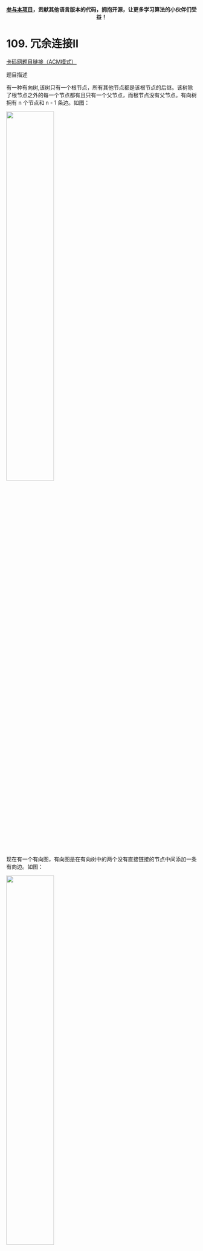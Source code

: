 
<p align="center"><strong><a href="./qita/join.md">参与本项目</a>，贡献其他语言版本的代码，拥抱开源，让更多学习算法的小伙伴们受益！</strong></p>

# 109. 冗余连接II 

[卡码网题目链接（ACM模式）](https://kamacoder.com/problempage.php?pid=1182)

题目描述

有一种有向树,该树只有一个根节点，所有其他节点都是该根节点的后继。该树除了根节点之外的每一个节点都有且只有一个父节点，而根节点没有父节点。有向树拥有 n 个节点和 n - 1 条边。如图： 

<img src="https://code-thinking-1253855093.file.myqcloud.com/pics/20240827152106.png" alt="" width="50%" />

现在有一个有向图，有向图是在有向树中的两个没有直接链接的节点中间添加一条有向边。如图：

<img src="https://code-thinking-1253855093.file.myqcloud.com/pics/20240827152134.png" alt="" width="50%" />

输入一个有向图，该图由一个有着 n 个节点(节点编号 从 1 到 n)，n 条边，请返回一条可以删除的边，使得删除该条边之后该有向图可以被当作一颗有向树。

输入描述

第一行输入一个整数 N，表示有向图中节点和边的个数。

后续 N 行，每行输入两个整数 s 和 t，代表这是 s 节点连接并指向 t 节点的单向边

输出描述

输出一条可以删除的边，若有多条边可以删除，请输出标准输入中最后出现的一条边。

输入示例

```
3
1 2
1 3
2 3
```

输出示例 

2 3 

提示信息 

<img src="https://code-thinking-1253855093.file.myqcloud.com/pics/20240527112633.png" alt="" width="50%" />

在删除 2 3 后有向图可以变为一棵合法的有向树，所以输出 2 3

数据范围：

1 <= N <= 1000.

## 思路

本题与 [108.冗余连接](./0108.冗余连接.md) 类似，但本题是一个有向图，有向图相对要复杂一些。

本题的本质是 ：有一个有向图，是由一颗有向树 + 一条有向边组成的 （所以此时这个图就不能称之为有向树），现在让我们找到那条边 把这条边删了，让这个图恢复为有向树。

还有“**若有多条边可以删除，请输出标准输入中最后出现的一条边**”，这说明在两条边都可以删除的情况下，要删顺序靠后的边！

我们来想一下 有向树的性质，如果是有向树的话，只有根节点入度为0，其他节点入度都为1（因为该树除了根节点之外的每一个节点都有且只有一个父节点，而根节点没有父节点）。  

所以情况一：如果我们找到入度为2的点，那么删一条指向该节点的边就行了。  

如图： 

![](https://code-thinking-1253855093.file.myqcloud.com/pics/20240527115807.png) 

找到了节点3 的入度为2，删 1 -> 3 或者 2 -> 3 。选择删顺序靠后便可。 

但 入度为2 还有一种情况，情况二，只能删特定的一条边，如图：  

![](https://code-thinking-1253855093.file.myqcloud.com/pics/20240527151456.png)

节点3 的入度为 2，但在删除边的时候，只能删 这条边（节点1 -> 节点3），如果删这条边（节点4 -> 节点3），那么删后本图也不是有向树了（因为找不到根节点）。 

综上，如果发现入度为2的节点，我们需要判断 删除哪一条边，删除后本图能成为有向树。如果是删哪个都可以，优先删顺序靠后的边。


情况三： 如果没有入度为2的点，说明 图中有环了（注意是有向环）。

如图： 

![](https://code-thinking-1253855093.file.myqcloud.com/pics/20240527120531.png)

对于情况三，删掉构成环的边就可以了。 


## 写代码

把每条边记录下来，并统计节点入度：

```cpp
    int s, t;
    vector<vector<int>> edges;
    cin >> n;
    vector<int> inDegree(n + 1, 0); // 记录节点入度
    for (int i = 0; i < n; i++) {
        cin >> s >> t;
        inDegree[t]++;
        edges.push_back({s, t});
    }


```

前两种入度为2的情况，一定是删除指向入度为2的节点的两条边其中的一条，如果删了一条，判断这个图是一个树，那么这条边就是答案。

同时注意要从后向前遍历，因为如果两条边删哪一条都可以成为树，就删最后那一条。

代码如下：

```cpp
vector<int> vec; // 记录入度为2的边（如果有的话就两条边）
// 找入度为2的节点所对应的边，注意要倒序，因为优先删除最后出现的一条边
for (int i = n - 1; i >= 0; i--) {
    if (inDegree[edges[i][1]] == 2) {
        vec.push_back(i);
    }
}
if (vec.size() > 0) {
    // 放在vec里的边已经按照倒叙放的，所以这里就优先删vec[0]这条边
    if (isTreeAfterRemoveEdge(edges, vec[0])) {
        cout << edges[vec[0]][0] << " " << edges[vec[0]][1];
    } else {
        cout << edges[vec[1]][0] << " " << edges[vec[1]][1];
    }
    return 0;
}
```

再来看情况三，明确没有入度为2的情况，那么一定有向环，找到构成环的边就是要删除的边。

可以定义一个函数，代码如下：

```cpp
// 在有向图里找到删除的那条边，使其变成树 
void getRemoveEdge(const vector<vector<int>>& edges)
```

大家应该知道了，我们要解决本题要实现两个最为关键的函数：

* `isTreeAfterRemoveEdge()` 判断删一个边之后是不是有向树
* `getRemoveEdge()` 确定图中一定有了有向环，那么要找到需要删除的那条边

此时就用到**并查集**了。  

如果还不了解并查集，可以看这里：[并查集理论基础](https://programmercarl.com/kamacoder/图论并查集理论基础.html)

`isTreeAfterRemoveEdge()` 判断删一个边之后是不是有向树： 将所有边的两端节点分别加入并查集，遇到要 要删除的边则跳过，如果遇到即将加入并查集的边的两端节点 本来就在并查集了，说明构成了环。 

如果顺利将所有边的两端节点（除了要删除的边）加入了并查集，则说明 删除该条边 还是一个有向树 

`getRemoveEdge()`确定图中一定有了有向环，那么要找到需要删除的那条边： 将所有边的两端节点分别加入并查集，如果遇到即将加入并查集的边的两端节点 本来就在并查集了，说明构成了环。

本题C++代码如下：（详细注释了）


```cpp
#include <iostream>
#include <vector>
using namespace std;
int n;
vector<int> father (1001, 0);
// 并查集初始化
void init() {
    for (int i = 1; i <= n; ++i) {
        father[i] = i;
    }
}
// 并查集里寻根的过程
int find(int u) {
    return u == father[u] ? u : father[u] = find(father[u]);
}
// 将v->u 这条边加入并查集
void join(int u, int v) {
    u = find(u);
    v = find(v);
    if (u == v) return ;
    father[v] = u;
}
// 判断 u 和 v是否找到同一个根
bool same(int u, int v) {
    u = find(u);
    v = find(v);
    return u == v;
}

// 在有向图里找到删除的那条边，使其变成树
void getRemoveEdge(const vector<vector<int>>& edges) {
    init(); // 初始化并查集
    for (int i = 0; i < n; i++) { // 遍历所有的边
        if (same(edges[i][0], edges[i][1])) { // 构成有向环了，就是要删除的边
            cout << edges[i][0] << " " << edges[i][1];
            return;
        } else {
            join(edges[i][0], edges[i][1]);
        }
    }
}

// 删一条边之后判断是不是树
bool isTreeAfterRemoveEdge(const vector<vector<int>>& edges, int deleteEdge) {
    init(); // 初始化并查集
    for (int i = 0; i < n; i++) {
        if (i == deleteEdge) continue;
        if (same(edges[i][0], edges[i][1])) { // 构成有向环了，一定不是树
            return false;
        }
        join(edges[i][0], edges[i][1]);
    }
    return true;
}

int main() {
    int s, t;
    vector<vector<int>> edges;
    cin >> n;
    vector<int> inDegree(n + 1, 0); // 记录节点入度
    for (int i = 0; i < n; i++) {
        cin >> s >> t;
        inDegree[t]++;
        edges.push_back({s, t});
    }

    vector<int> vec; // 记录入度为2的边（如果有的话就两条边）
    // 找入度为2的节点所对应的边，注意要倒序，因为优先删除最后出现的一条边
    for (int i = n - 1; i >= 0; i--) {
        if (inDegree[edges[i][1]] == 2) {
            vec.push_back(i);
        }
    }
    // 情况一、情况二
    if (vec.size() > 0) {
        // 放在vec里的边已经按照倒叙放的，所以这里就优先删vec[0]这条边
        if (isTreeAfterRemoveEdge(edges, vec[0])) {
            cout << edges[vec[0]][0] << " " << edges[vec[0]][1];
        } else {
            cout << edges[vec[1]][0] << " " << edges[vec[1]][1];
        }
        return 0;
    }

    // 处理情况三
    // 明确没有入度为2的情况，那么一定有有向环，找到构成环的边返回就可以了
    getRemoveEdge(edges);
}
```

## 其他语言版本

### Java 
```java
import java.util.ArrayList;
import java.util.List;
import java.util.Scanner;

public class Main {
    static int n;
    static int[] father = new int[1001]; // 并查集数组

    // 并查集初始化
    public static void init() {
        for (int i = 1; i <= n; ++i) {
            father[i] = i;
        }
    }

    // 并查集里寻根的过程
    public static int find(int u) {
        if (u == father[u]) return u;
        return father[u] = find(father[u]); // 路径压缩
    }

    // 将 v->u 这条边加入并查集
    public static void join(int u, int v) {
        u = find(u);
        v = find(v);
        if (u != v) {
            father[v] = u; // 合并两棵树
        }
    }

    // 判断 u 和 v 是否有同一个根
    public static boolean same(int u, int v) {
        return find(u) == find(v);
    }

    // 在有向图里找到删除的那条边，使其变成树
    public static void getRemoveEdge(List<int[]> edges) {
        init(); // 初始化并查集
        for (int i = 0; i < n; i++) { // 遍历所有的边
            if (same(edges.get(i)[0], edges.get(i)[1])) { // 如果构成有向环了，就是要删除的边
                System.out.println(edges.get(i)[0] + " " + edges.get(i)[1]);
                return;
            } else {
                join(edges.get(i)[0], edges.get(i)[1]);
            }
        }
    }

    // 删一条边之后判断是不是树
    public static boolean isTreeAfterRemoveEdge(List<int[]> edges, int deleteEdge) {
        init(); // 初始化并查集
        for (int i = 0; i < n; i++) {
            if (i == deleteEdge) continue;
            if (same(edges.get(i)[0], edges.get(i)[1])) { // 如果构成有向环了，一定不是树
                return false;
            }
            join(edges.get(i)[0], edges.get(i)[1]);
        }
        return true;
    }

    public static void main(String[] args) {
        Scanner sc = new Scanner(System.in);
        List<int[]> edges = new ArrayList<>(); // 存储所有的边

        n = sc.nextInt(); // 顶点数
        int[] inDegree = new int[n + 1]; // 记录每个节点的入度
        for (int i = 0; i < n; i++) {
            int s = sc.nextInt(); // 边的起点
            int t = sc.nextInt(); // 边的终点
            inDegree[t]++;
            edges.add(new int[]{s, t}); // 将边加入列表
        }

        List<Integer> vec = new ArrayList<>(); // 记录入度为2的边（如果有的话就两条边）
        // 找入度为2的节点所对应的边，注意要倒序，因为优先删除最后出现的一条边
        for (int i = n - 1; i >= 0; i--) {
            if (inDegree[edges.get(i)[1]] == 2) {
                vec.add(i);
            }
        }

        // 情况一、情况二
        if (vec.size() > 0) {
            // vec里的边已经按照倒叙放的，所以优先删 vec.get(0) 这条边
            if (isTreeAfterRemoveEdge(edges, vec.get(0))) {
                System.out.println(edges.get(vec.get(0))[0] + " " + edges.get(vec.get(0))[1]);
            } else {
                System.out.println(edges.get(vec.get(1))[0] + " " + edges.get(vec.get(1))[1]);
            }
            return;
        }

        // 处理情况三：明确没有入度为2的情况，一定有有向环，找到构成环的边返回即可
        getRemoveEdge(edges);
    }
}
```
### Python

```python
from collections import defaultdict

father = list()


def find(u):
    if u == father[u]:
        return u
    else:
        father[u] = find(father[u])
        return father[u]
        
        
def is_same(u, v):
    u = find(u)
    v = find(v)
    return u == v
    
    
def join(u, v):
    u = find(u)
    v = find(v)
    if u != v:
        father[u] = v
    
    
def is_tree_after_remove_edge(edges, edge, n):
    # 初始化并查集
    global father 
    father = [i for i in range(n + 1)]
    
    for i in range(len(edges)):
        if i == edge:
            continue
        s, t = edges[i]
        if is_same(s, t): # 成環，即不是有向樹
            return False
        else: # 將s,t放入集合中
            join(s, t)
    return True
    

def get_remove_edge(edges):
    # 初始化并查集
    global father
    father = [i for i in range(n + 1)]
    
    for s, t in edges:
        if is_same(s, t):
            print(s, t)
            return
        else:
            join(s, t)
        

if __name__ == "__main__":
    # 輸入
    n = int(input())
    edges = list()
    in_degree = defaultdict(int)
    
    for i in range(n):
        s, t = map(int, input().split())
        in_degree[t] += 1
        edges.append([s, t])
        
    # 尋找入度為2的邊，並紀錄其下標(index)
    vec = list()
    for i in range(n - 1, -1, -1):
        if in_degree[edges[i][1]] == 2:
            vec.append(i)
            
    # 輸出
    if len(vec) > 0:
        # 情況一：刪除輸出順序靠後的邊 
        if is_tree_after_remove_edge(edges, vec[0], n):
            print(edges[vec[0]][0], edges[vec[0]][1])
        # 情況二：只能刪除特定的邊
        else:
            print(edges[vec[1]][0], edges[vec[1]][1])
    else:
        # 情況三： 原圖有環
        get_remove_edge(edges)
```

### Go

### Rust

### JavaScript

```javascript
const r1 = require('readline').createInterface({ input: process.stdin });
// 创建readline接口
let iter = r1[Symbol.asyncIterator]();
// 创建异步迭代器
const readline = async () => (await iter.next()).value;


let N // 节点数和边数
let father = []  // 并查集
let edges = [] // 边集
let inDegree = [] // 入度


// 并查集初始化
const init = () => {
  for (let i = 1; i <= N; i++)  father[i] = i;
}

// 并查集里寻根的过程
const find = (u) => {
  return u == father[u] ? u : father[u] = find(father[u])
}

// 将v->u 这条边加入并查集
const join = (u, v) => {
  u = find(u)
  v = find(v)
  if (u == v) return // 如果发现根相同，则说明在一个集合，不用两个节点相连直接返回
  father[v] = u
}

// 判断 u 和 v是否找到同一个根
const isSame = (u, v) => {
  u = find(u)
  v = find(v)
  return u == v
}

// 判断删除一条边后是不是树
const isTreeAfterRemoveEdge = (edges, edge) => {
  // 初始化并查集
  init()

  for (let i = 0; i < N; i++) {
    if (i == edge) continue
    if (isSame(edges[i][0], edges[i][1])) { // 构成有向环了，一定不是树
      return false
    }
    join(edges[i][0], edges[i][1])
  }
  return true
}

// 在有向图里找到删除的那条边, 使其成为树
const getRemoveEdge = (edges) => {
  // 初始化并查集
  init()

  for (let i = 0; i < N; i++) {
    if (isSame(edges[i][0], edges[i][1])) { // 构成有向环了，就是要删除的边
      console.log(edges[i][0], edges[i][1]);
      return
    } else {
      join(edges[i][0], edges[i][1])
    }
  }
}


(async function () {
  // 读取第一行输入
  let line = await readline();
  N = Number(line);

  // 读取边信息, 统计入度
  for (let i = 0; i < N; i++) {
    line = await readline()
    line = line.split(' ').map(Number)

    edges.push(line)

    inDegree[line[1]] = (inDegree[line[1]] || 0) + 1
  }

  // 找到入度为2的节点
  let vec = []  // 记录入度为2的边（如果有的话就两条边）
  // 找入度为2的节点所对应的边，注意要倒序，因为优先删除最后出现的一条边
  for (let i = N - 1; i >= 0; i--) {
    if (inDegree[edges[i][1]] == 2) {
      vec.push(i)
    }
  }

  // 情况一、情况二
  if (vec.length > 0) {
     // 放在vec里的边已经按照倒叙放的，所以这里就优先删vec[0]这条边
    if (isTreeAfterRemoveEdge(edges, vec[0])) {
      console.log(edges[vec[0]][0], edges[vec[0]][1]);
    } else {
      console.log(edges[vec[1]][0], edges[vec[1]][1]);
    }
    return 0
  }

  // 情况三
  // 明确没有入度为2的情况，那么一定有有向环，找到构成环的边返回就可以了
  getRemoveEdge(edges)
})()
```



### TypeScript

### PhP

### Swift

### Scala

### C#

### Dart

### C

